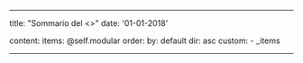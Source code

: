 ---

title: "Sommario del <>"
date: '01-01-2018'

content:
    items: @self.modular
    order:
        by: default
        dir: asc
        custom:
            - _items

---